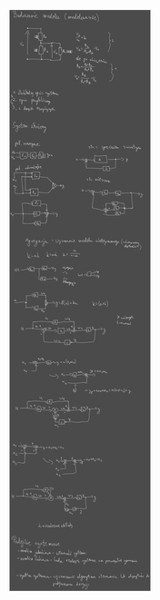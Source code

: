 ![Drawing 2023-03-29 07.30.10.excalidraw](Notatki/Semestr%202/Teoria%20system%C3%B3w/Wyk%C5%82ady/Wyk%C5%82ad%203/Drawing%202023-03-29%2007.30.10.excalidraw.svg)